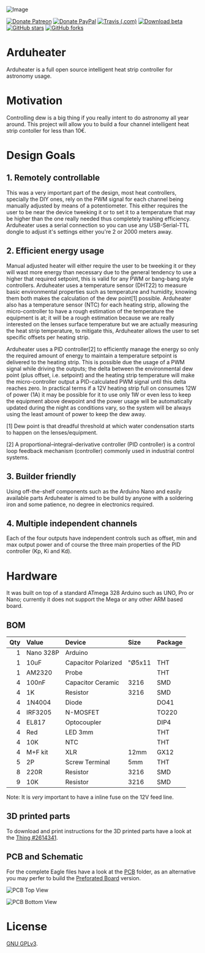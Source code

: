 ![Image](https://github.com/jbrazio/arduheater/blob/master/doc/wiki/logo.png)

[![Donate Patreon](https://img.shields.io/badge/Donate-Patreon-blue.svg?style=for-the-badge)](https://www.patreon.com/join/jbrazio?)
[![Donate PayPal](https://img.shields.io/badge/Donate-Paypal-blue.svg?style=for-the-badge)](https://www.paypal.com/cgi-bin/webscr?cmd=_s-xclick&hosted_button_id=D5XZ7QFLP8LXE)
[![Travis (.com)](https://img.shields.io/travis/com/jbrazio/arduheater.svg?style=for-the-badge)](https://travis-ci.com/jbrazio/arduheater)
[![Download beta](https://img.shields.io/github/release-pre/jbrazio/arduheater.svg?style=for-the-badge)](https://github.com/jbrazio/arduheater/archive/master.zip)
[![GitHub stars](https://img.shields.io/github/stars/jbrazio/arduheater.svg?style=for-the-badge)](https://github.com/jbrazio/arduheater/stargazers)
[![GitHub forks](https://img.shields.io/github/forks/jbrazio/arduheater.svg?style=for-the-badge)](https://github.com/jbrazio/arduheater/network)


# Arduheater
Arduheater is a full open source intelligent heat strip controller for astronomy usage.


# Motivation
Controlling dew is a big thing if you really intent to do astronomy all year around.
This project will allow you to build a four channel intelligent heat strip contoller for less than 10€.


# Design Goals

## 1. Remotely controllable
This was a very important part of the design, most heat controllers, specially the DIY ones, rely on the PWM signal for each channel being manually adjusted by means of a potentiometer. This either requires the user to be near the device tweeking it or to set it to a temperature that may be higher than the one really needed thus completely trashing efficiency. Arduheater uses a serial connection so you can use any USB-Serial-TTL dongle to adjust it's settings either you're 2 or 2000 meters away.

## 2. Efficient energy usage
Manual adjusted heater will either require the user to be tweeking it or they will wast more energy than necessary due to the general tendency to use a higher that required setpoint, this is valid for any PWM or bang-bang style controllers. Arduheater uses a temperature sensor (DHT22) to measure basic environmental properties such as temperature and humidity, knowing them both makes the calculation of the dew point[1] possible. Arduheater also has a temperature sensor (NTC) for each heating strip, allowing the micro-controller to have a rough estimation of the temperature the equipment is at; it will be a rough estimation because we are really interested on the lenses surface temperature but we are actually measuring the heat strip temperature, to mitigate this, Arduheater allows the user to set specific offsets per heating strip.

Arduheater uses a PID controller[2] to efficiently manage the energy so only the required amount of energy to maintain a temperature setpoint is delivered to the heating strip. This is possible due the usage of a PWM signal while driving the outputs; the delta between the environmental dew point (plus offset, i.e. setpoint) and the heating strip temperature will make the micro-controller output a PID-calculated PWM signal until this delta reaches zero. In practical terms if a 12V heating strip full on consumes 12W of power (1A) it may be possible for it to use only 1W or even less to keep the equipment above dewpoint and the power usage will be automatically updated during the night as conditions vary, so the system will be always using the least amount of power to keep the dew away.

[1] Dew point is that dreadful threshold at which water condensation starts to happen on the lenses/equipment.

[2] A proportional–integral–derivative controller (PID controller) is a control loop feedback mechanism (controller) commonly used in industrial control systems.

## 3. Builder friendly
Using off-the-shelf components such as the Arduino Nano and easily available parts Arduheater is aimed to be build by anyone with a soldering iron and some patience, no degree in electronics required.

## 4. Multiple independent channels
Each of the four outputs have independent controls such as offset, min and max output power and of course the three main properties of the PID controller (Kp, Ki and Kd).


# Hardware
It was built on top of a standard ATmega 328 Arduino such as UNO, Pro or Nano; currently it does not support the Mega or any other ARM based board.

## BOM

Qty  | Value     | Device              | Size   | Package
---: | :-------- | :------------------ | :----- | :------
1    | Nano 328P | Arduino             |        |
1    | 10uF      | Capacitor Polarized | "Ø5x11 | THT
1    | AM2320    | Probe               |        | THT
4    | 100nF     | Capacitor Ceramic   | 3216   | SMD
4    | 1K        | Resistor            | 3216   | SMD
4    | 1N4004    | Diode               |        | DO41
4    | IRF3205   | N-MOSFET            |        | TO220
4    | EL817     | Optocoupler         |        | DIP4
4    | Red       | LED 3mm             |        | THT
4    | 10K       | NTC                 |        | THT
4    | M+F kit   | XLR                 | 12mm   | GX12
5    | 2P        | Screw Terminal      | 5mm    | THT
8    | 220R      | Resistor            | 3216   | SMD
9    | 10K       | Resistor            | 3216   | SMD

Note: It is *very* important to have a inline fuse on the 12V feed line.

## 3D printed parts
To download and print instructions for the 3D printed parts have a look at the [Thing #2614341][2614341].

[2614341]: https://www.thingiverse.com/thing:2614341


## PCB and Schematic
For the complete Eagle files have a look at the [PCB](./doc/pcb/) folder, as an alternative you may perfer to build the [Preforated Board](./doc/prefboard/) version.

![PCB Top View](https://github.com/jbrazio/arduheater/blob/master/doc/pcb/arduheater-top.png)

![PCB Bottom View](https://github.com/jbrazio/arduheater/blob/master/doc/pcb/arduheater-bottom.png)


# License
[GNU GPLv3](./LICENSE).

